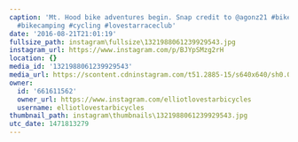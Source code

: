 ```yaml
---
caption: 'Mt. Hood bike adventures begin. Snap credit to @agonz21 #bikepacking #bicycle
  #bikecamping #cycling #lovestarraceclub'
date: '2016-08-21T21:01:19'
fullsize_path: instagram\fullsize\1321988061239929543.jpg
instagram_url: https://www.instagram.com/p/BJYpSMzg2rH
location: {}
media_id: '1321988061239929543'
media_url: https://scontent.cdninstagram.com/t51.2885-15/s640x640/sh0.08/e35/13636103_1077069132410362_1745318366_n.jpg?ig_cache_key=MTMyMTk4ODA2MTIzOTkyOTU0Mw%3D%3D.2
owner:
  id: '661611562'
  owner_url: https://www.instagram.com/elliotlovestarbicycles
  username: elliotlovestarbicycles
thumbnail_path: instagram\thumbnails\1321988061239929543.jpg
utc_date: 1471813279
---
```

